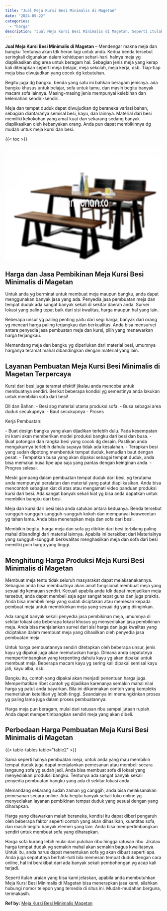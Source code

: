 ```yaml
---
title: "Jual Meja Kursi Besi Minimalis di Magetan"
date: "2024-05-22"
categories: 
  - "harga"
description: "Jual Meja Kursi Besi Minimalis di Magetan. Seperti itulah uraian yang bisa kami jelaskan, apabila anda membutuhkan Meja Kursi Besi Minimalis di Magetan bisa..."
---
```


**Jual Meja Kursi Besi Minimalis di Magetan** – Mendengar makna meja dan bangku Tentunya akan tdk heran lagi untuk anda. Kedua benda tersebut seringkali digunakan dalam kehidupan sehari-hari. halnya meja yg diaplikasikan sbg area untuk beragam hal. Sebagian jenis meja yang kerap kali diterapkan seperti meja belajar, meja sekolah, meja kerja, dsb. Tiap-tiap meja bisa diwujudkan yang cocok dg kebutuhan.

Begitu juga dg bangku, benda yang satu ini bahkan beragam jenisnya. ada bangku khusus untuk belajar, sofa untuk tamu, dan masih begitu banyak macam sofa lainnya. Masing-masing jenis mempunyai kelebihan dan kelemahan sendiri-sendiri.

Meja dan tempat duduk dapat diwujudkan dg beraneka variasi bahan, sebagian diantaranya semisal besi, kayu, dan lainnya. Material dari besi memiliki kekokohan yang amat kuat dan sekarang sedang banyak diaplikasikan oleh kebanyakan orang. Anda pun dapat membikinnya dg mudah untuk meja kursi dan besi.

{{< toc >}}

![Jual Meja Kursi Besi Minimalis di Magetan](/images/jual-meja-besi-murah02.png)

## Harga dan Jasa Pembikinan Meja Kursi Besi Minimalis di Magetan

Untuk anda yg berminat untuk membuat meja maupun bangku, anda dapat menggunakan banyak jasa yang ada. Penyedia jasa pembuatan meja dan tempat duduk ada sangat banyak sekali di sekitar daerah anda. Survei lokasi yang paling tepat baik dari sisi kwalitas, harga maupun hal yang lain.

Beberapa unsur yg paling penting yaitu dari segi harga, banyak dari orang yg mencari harga paling terjangkau dan berkualitas. Anda bisa mensurvei antara penyedia jasa pembuatan meja dan kursi, pilih yang menawarkan harga terjangkau.

Memandang meja dan bangku yg diperlukan dari material besi, umumnya harganya teramat mahal dibandingkan dengan material yang lain.

## Layanan Pembuatan Meja Kursi Besi Minimalis di Magetan Terpercaya

Kursi dari besi juga teramat efektif jikalau anda mencoba untuk membuatnya sendiri. Berikut beberapa kondisi yg semestinya anda lakukan untuk membikin sofa dari besi!

Dll dan Bahan: - Besi sbg material utama produksi sofa. - Busa sebagai area duduk secukupnya. - Baut secukupnya - Proses

Kerja Pembuatan:

\- Buat design bangku yang akan dijadikan terlebih dulu. Pada kesempatan ini kami akan memberikan model produksi bangku dari besi dan busa. - Buat potongan dan rangka besi yang cocok dg desain. Pastikan anda mengukurnya terlebih dahulu supaya tidak ada kesalahan. - Terapkan besi yang sudah dipotong membentuk tempat duduk, kemudian baut dengan pesat. - Tempatkan busa yang akan dipakai sebagai tempat duduk, anda bisa memakai busa tipe apa saja yang pantas dengan keinginan anda. - Progres selesai.

Meski gampang dalam pembuatan tempat duduk dari besi, yg terutama anda mempunyai peralatan dan material yang patut diaplikasikan. Anda bisa mencontoh sebagian kiat di atas atau mengamati video panduan produksi kursi dari besi. Ada sangat banyak sekali kiat yg bisa anda dapatkan untuk membikin bangku dari besi.

Meja dan kursi dari besi bisa anda satukan antara keduanya. Benda tersebut sungguh-sungguh sungguh-sungguh kokoh dan mempunyai keaweeetan yg tahan lama. Anda bisa menerapkan meja dan sofa dari besi.

Membikin begitu, harga meja dan sofa yg dibikin dari besi terbilang paling mahal dibandingi dari material lainnya. Apabila ini berakibat dari Materialnya yang sungguh-sungguh berkwalitas menghasilkan meja dan sofa dari besi memiliki poin harga yang tinggi.

## Menghitung Harga Produksi Meja Kursi Besi Minimalis di Magetan

Membuat meja tentu tidak seluruh masyarakat dapat melaksanakannya. Sebagian anda bisa membuatnya akan amat fungsional membuat meja yang sesuai dg kemauan sendiri. Kecuali apabila anda tdk dapat menjadikan meja tersebut, anda dapat membeli saja agar sangat tepat guna dan juga praktis. Anda bisa membeli meja yang sudah diciptakan atau memesan kepada pembuat meja untuk membikinkan meja yang sesuai dg yang diinginkan.

Ada sangat banyak sekali penyedia jasa pembikinan meja, umumnya di sekitar lokasi ada beberapa lokasi khusus yg menyediakan jasa pembikinan meja. Anda bisa menjalankan survei dari sisi harga dan juga kwalitas yang diciptakan dalam membuat meja yang dihasilkan oleh penyedia jasa pembuatan meja.

Untuk harga pembuatannya sendiri ditetapkan oleh beberapa unsur, jenis kayu yg dipakai juga akan memutuskan harga. Dimana anda sepatutnya mempertimbangkan yang terpenting dahulu kayu yg akan dipakai untuk membuat meja, Beberapa macam kayu yg sering kali dipakai semisal kayu jati, kayu alba, dsb.

Bangku itu, contoh yang dipakai akan menjadi penentuan harga juga. Memperhatikan ribet contoh yg dijadikan karenanya semakin mahal nilai harga yg patut anda bayarkan. Bila ini dikarenakan contoh yang kompleks memerlukan ketelitian yg lebih tinggi. Seandainya ini memungkinkan proses yg paling lama juga dalam proses pembuatannya.

Harga meja pun beragam, mulai dari ratusan ribu sampai jutaan rupiah. Anda dapat mempertimbangkan sendiri meja yang akan dibeli.

## Perbedaan Harga Pembuatan Meja Kursi Besi Minimalis di Magetan

{{< table-tables table="table2" >}}

Sama seperti halnya pembuatan meja, untuk anda yang mau membikin tempat duduk juga dapat menjalankan pemesanan atau membeli secara langsung sofa yg sudah jadi. Anda bisa membuat sofa di lokasi yang menyediakan produksi bangku. Tentunya ada sangat banyak sekali penyedia pembuatan bangku yang ada di sekitar lokasi anda.

Memandang sekarang sudah zaman yg canggih, anda bisa melaksanakan pemesanan secara online. Ada begitu banyak sekali toko online yg menyediakan layanan pembikinan tempat duduk yang sesuai dengan yang diharapkan.

Harga yang ditawarkan malah beraneka, kondisi itu dapat diberi pengaruh oleh beberapa faktor seperti contoh yang akan dihasilkan, kuantitas sofa, dan masih begitu banyak elemen yang lain. Anda bisa mempertimbangkan sendiri untuk membuat sofa yang diharapkan.

Harga sofa kurang lebih mulai dari puluhan ribu hingga ratusan ribu. Jikalau harga tempat duduk yg semakin mahal akan semakin bagus kwalitasnya. Untuk itu, anda harus dapat menentukan sofa yg akan dibuat seperti apa. Anda juga sepatutnya berhati-hati bila memesan tempat duduk dengan cara online, hal ini berakibat dari ada banyak sekali pembohongan yg acap kali terjadi.

Seperti itulah uraian yang bisa kami jelaskan, apabila anda membutuhkan Meja Kursi Besi Minimalis di Magetan bisa menerapkan jasa kami, silahkan hubungi nomor telepon yang tersedia di situs ini. Mudah-mudahan berguna, terimakasih.

**Ref by:** [Meja Kursi Besi Minimalis Magetan](https://id.wikipedia.org/wiki/Meja)
